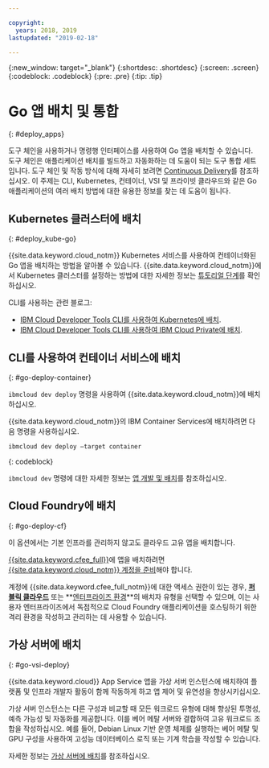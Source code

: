 ```yaml
---

copyright:
  years: 2018, 2019
lastupdated: "2019-02-18"

---
```


{:new_window: target="_blank"}
{:shortdesc: .shortdesc}
{:screen: .screen}
{:codeblock: .codeblock}
{:pre: .pre}
{:tip: .tip}

# Go 앱 배치 및 통합
{: #deploy_apps}

도구 체인을 사용하거나 명령행 인터페이스를 사용하여 Go 앱을 배치할 수 있습니다. 도구 체인은 애플리케이션 배치를 빌드하고 자동화하는 데 도움이 되는 도구 통합 세트입니다. 도구 체인 및 작동 방식에 대해 자세히 보려면 [Continuous Delivery](/docs/services/ContinuousDelivery/index.html#cd_getting_started)를 참조하십시오. 이 주제는 CLI, Kubernetes, 컨테이너, VSI 및 프라이빗 클라우드와 같은 Go 애플리케이션의 여러 배치 방법에 대한 유용한 정보를 찾는 데 도움이 됩니다.

## Kubernetes 클러스터에 배치
{: #deploy_kube-go}

{{site.data.keyword.cloud_notm}} Kubernetes 서비스를 사용하여 컨테이너화된 Go 앱을 배치하는 방법을 알아볼 수 있습니다. {{site.data.keyword.cloud_notm}}에서 Kubernetes 클러스터를 설정하는 방법에 대한 자세한 정보는 [튜토리얼 단계](/docs/containers/cs_cluster.html#cs_cluster)를 확인하십시오.

CLI를 사용하는 관련 블로그:
* [IBM Cloud Developer Tools CLI를 사용하여 Kubernetes에 배치](https://www.ibm.com/blogs/bluemix/2017/09/deploying-kubernetes-ibm-cloud-ibm-cloud-developer-tools-cli/).
* [IBM Cloud Developer Tools CLI를 사용하여 IBM Cloud Private에 배치](https://www.ibm.com/blogs/bluemix/2017/09/deploying-ibm-cloud-private-ibm-cloud-developer-tools-cli/).

## CLI를 사용하여 컨테이너 서비스에 배치
{: #go-deploy-container}

`ibmcloud dev deploy` 명령을 사용하여 {{site.data.keyword.cloud_notm}}에 배치하십시오. 

{{site.data.keyword.cloud_notm}}의 IBM Container Services에 배치하려면 다음 명령을 사용하십시오.
```
ibmcloud dev deploy –target container 
```
{: codeblock}

`ibmcloud dev` 명령에 대한 자세한 정보는 [앱 개발 및 배치](/docs/cli/index.html)를 참조하십시오.

## Cloud Foundry에 배치
{: #go-deploy-cf}

이 옵션에서는 기본 인프라를 관리하지 않고도 클라우드 고유 앱을 배치합니다.

[{{site.data.keyword.cfee_full}}](/docs/cloud-foundry/index.html)에 앱을 배치하려면 [{{site.data.keyword.cloud_notm}} 계정을 준비](/docs/cloud-foundry/prepare-account.html)해야 합니다.

계정에 {{site.data.keyword.cfee_full_notm}}에 대한 액세스 권한이 있는 경우, **[퍼블릭 클라우드](/docs/cloud-foundry-public/about-cf.html#about-cf)** 또는 **[엔터프라이즈 환경](/docs/cloud-foundry-public/cfee.html#cfee)**의 배치자 유형을 선택할 수 있으며, 이는 사용자 엔터프라이즈에서 독점적으로 Cloud Foundry 애플리케이션을 호스팅하기 위한 격리 환경을 작성하고 관리하는 데 사용할 수 있습니다.

## 가상 서버에 배치
{: #go-vsi-deploy}

{{site.data.keyword.cloud}} App Service 앱을 가상 서버 인스턴스에 배치하여 플랫폼 및 인프라 개발자 활동이 함께 작동하게 하고 앱 제어 및 유연성을 향상시키십시오.

가상 서버 인스턴스는 다른 구성과 비교할 때 모든 워크로드 유형에 대해 향상된 투명성, 예측 가능성 및 자동화를 제공합니다. 이를 베어 메탈 서버와 결합하여 고유 워크로드 조합을 작성하십시오. 예를 들어, Debian Linux 기반 운영 체제를 실행하는 베어 메탈 및 GPU 구성을 사용하여 고성능 데이터베이스 로직 또는 기계 학습을 작성할 수 있습니다.

자세한 정보는 [가상 서버에 배치](/docs/apps/vsi-deploy.html#vsi-deploy)를 참조하십시오.

